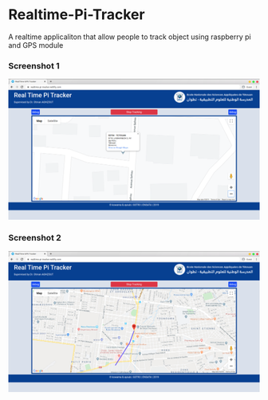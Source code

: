 # Realtime-Pi-Tracker
A realtime applicaliton that allow people to track object using raspberry pi and GPS module
### Screenshot 1
![alt screenshot](screen/Screenshot%20from%202019-12-23%2023-18-27.png)
### Screenshot 2
![alt screenshot](screen/Screenshot%20from%202019-12-23%2023-20-23.png)
